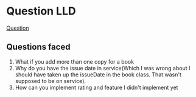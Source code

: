 # Question LLD 

[Question](https://docs.google.com/document/d/1bXsVN-7f31IGFoa6pTUJcEfbZy69zcVsPwJtCW1LEUQ/edit/?target=_blank)

## Questions faced
1. What if you add more than one copy for a book
2. Why do you have the issue date in service(Which I was wrong about I should have taken up the issueDate in the book class. That wasn't supposed to be on service).
3. How can you implement rating and feature I didn't implement yet
